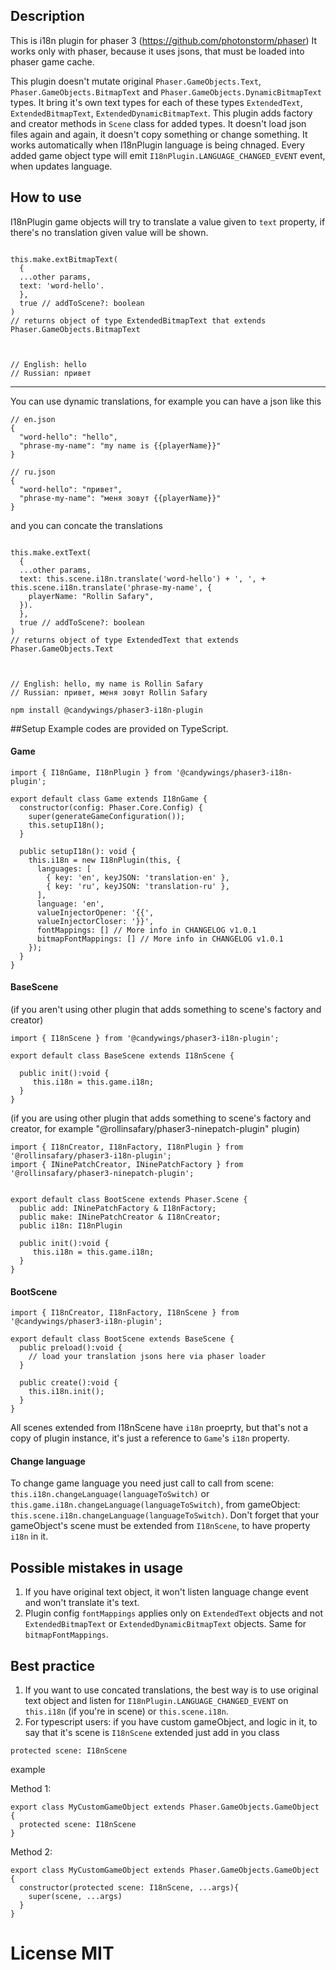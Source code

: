 ## Description

This is i18n plugin for phaser 3 (https://github.com/photonstorm/phaser)
It works only with phaser, because it uses jsons, that must be loaded into phaser game cache.

This plugin doesn't mutate original `Phaser.GameObjects.Text`, `Phaser.GameObjects.BitmapText` and `Phaser.GameObjects.DynamicBitmapText` types. It bring it's own text types for each of these types `ExtendedText`, `ExtendedBitmapText`, `ExtendedDynamicBitmapText`.
This plugin adds factory and creator methods in `Scene` class for added types.
It doesn't load json files again and again, it doesn't copy something or change something.
It works automatically when I18nPlugin language is being chnaged. Every added game object type will emit `I18nPlugin.LANGUAGE_CHANGED_EVENT` event, when updates language.

## How to use

I18nPlugin game objects will try to translate a value given to `text` property, if there's no translation given value will be shown.

```

this.make.extBitmapText(
  {
  ...other params,
  text: 'word-hello'.
  },
  true // addToScene?: boolean
)
// returns object of type ExtendedBitmapText that extends Phaser.GameObjects.BitmapText



// English: hello
// Russian: привет
```

---

You can use dynamic translations, for example you can have a json like this

```
// en.json
{
  "word-hello": "hello",
  "phrase-my-name": "my name is {{playerName}}"
}
```

```
// ru.json
{
  "word-hello": "привет",
  "phrase-my-name": "меня зовут {{playerName}}"
}
```

and you can concate the translations

```

this.make.extText(
  {
  ...other params,
  text: this.scene.i18n.translate('word-hello') + ', ', + this.scene.i18n.translate('phrase-my-name', {
    playerName: "Rollin Safary",
  }).
  },
  true // addToScene?: boolean
)
// returns object of type ExtendedText that extends Phaser.GameObjects.Text



// English: hello, my name is Rollin Safary
// Russian: привет, меня зовут Rollin Safary
```

`npm install @candywings/phaser3-i18n-plugin`

##Setup
Example codes are provided on TypeScript.

#### Game

```
import { I18nGame, I18nPlugin } from '@candywings/phaser3-i18n-plugin';

export default class Game extends I18nGame {
  constructor(config: Phaser.Core.Config) {
    super(generateGameConfiguration());
    this.setupI18n();
  }

  public setupI18n(): void {
    this.i18n = new I18nPlugin(this, {
      languages: [
        { key: 'en', keyJSON: 'translation-en' },
        { key: 'ru', keyJSON: 'translation-ru' },
      ],
      language: 'en',
      valueInjectorOpener: '{{',
      valueInjectorCloser: '}}',
      fontMappings: [] // More info in CHANGELOG v1.0.1
      bitmapFontMappings: [] // More info in CHANGELOG v1.0.1
    });
  }
}
```

#### BaseScene

(if you aren't using other plugin that adds something to scene's factory and creator)

```
import { I18nScene } from '@candywings/phaser3-i18n-plugin';

export default class BaseScene extends I18nScene {

  public init():void {
     this.i18n = this.game.i18n;
  }
}
```

(if you are using other plugin that adds something to scene's factory and creator, for example "@rollinsafary/phaser3-ninepatch-plugin" plugin)

```
import { I18nCreator, I18nFactory, I18nPlugin } from '@rollinsafary/phaser3-i18n-plugin';
import { INinePatchCreator, INinePatchFactory } from '@rollinsafary/phaser3-ninepatch-plugin';


export default class BootScene extends Phaser.Scene {
  public add: INinePatchFactory & I18nFactory;
  public make: INinePatchCreator & I18nCreator;
  public i18n: I18nPlugin

  public init():void {
     this.i18n = this.game.i18n;
  }
}
```

#### BootScene

```
import { I18nCreator, I18nFactory, I18nScene } from '@candywings/phaser3-i18n-plugin';

export default class BootScene extends BaseScene {
  public preload():void {
    // load your translation jsons here via phaser loader
  }

  public create():void {
    this.i18n.init();
  }
}
```

All scenes extended from I18nScene have `i18n` proeprty, but that's not a copy of plugin instance, it's just a reference to `Game`'s `i18n` property.

#### Change language

To change game language you need just call to call
from scene: `this.i18n.changeLanguage(languageToSwitch)` or `this.game.i18n.changeLanguage(languageToSwitch)`,
from gameObject: `this.scene.i18n.changeLanguage(languageToSwitch)`. Don't forget that your gameObject's scene must be extended from `I18nScene`, to have property `i18n` in it.

## Possible mistakes in usage

1. If you have original text object, it won't listen language change event and won't translate it's text.
2. Plugin config `fontMappings` applies only on `ExtendedText` objects and not `ExtendedBitmapText` or `ExtendedDynamicBitmapText` objects. Same for `bitmapFontMappings`.

## Best practice

1. If you want to use concated translations, the best way is to use original text object and listen for `I18nPlugin.LANGUAGE_CHANGED_EVENT` on `this.i18n` (if you're in scene) or `this.scene.i18n`.
2. For typescript users: if you have custom gameObject, and logic in it, to say that it's scene is `I18nScene` extended just add in you class

```
protected scene: I18nScene
```

example

Method 1:

```
export class MyCustomGameObject extends Phaser.GameObjects.GameObject {
  protected scene: I18nScene
}
```

Method 2:

```
export class MyCustomGameObject extends Phaser.GameObjects.GameObject {
  constructor(protected scene: I18nScene, ...args){
    super(scene, ...args)
  }
}
```

# License MIT
